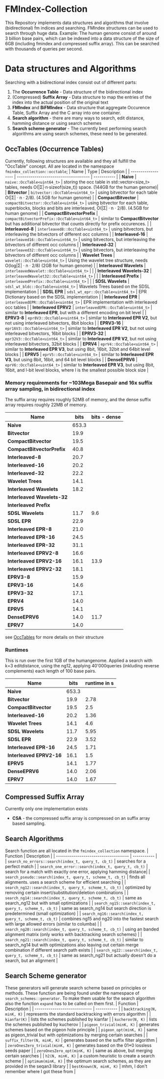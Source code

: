 <!--
    SPDX-FileCopyrightText: 2006-2023, Knut Reinert & Freie Universität Berlin
    SPDX-FileCopyrightText: 2016-2023, Knut Reinert & MPI für molekulare Genetik
    SPDX-License-Identifier: CC-BY-4.0
-->

# FMIndex-Collection

This Repository implements data structures and algorithms that involve (bidirectional) fm indices and searching.
FMIndex structures can be used to search through huge data.
Example: The human genome consist of around 3 billion base pairs, which can be indexed into a data structure of the size of 6GB (including fmindex and compressed suffix array). This can be searched with thousands of queries per second.

# Data structures and Algorithms
Searching with a bidirectional index consist out of different parts:
1. The **Occurrence Table** - Data structure of the bidirectional index
2. (Compressed) **Suffix Array** - Data structure to map the entries of the index into the actual position of the original text
3. **FMIndex** and **BiFMIndex** - Data structure that aggregate Occurence Table, Suffix Array and the C array into one container.
3. **Search algorithm** - there are many ways to search, edit distance, hamming distance or using search schemes
4. **Search scheme generator** - The currently best performing search algorithms are using search schemes, these need to be generated.

## OccTables (Occurrence Tables)
Currently, following structures are available and they all fulfill the "OccTable" concept. All are located in the namespace ``fmindex_collection::occtable``;
| Name                         | Type                                         | Description |
| ------------------           | -------------------------------------        | ----------- |
| **Naive**                    | `naive::OccTable<uint64_t>`                  | storing the occ table in std::vector<size_t> tables, needs O(|Σ|·n·sizeof(size_t)) space. (144GB for the human genome)|
| **Bitvector**                | `bitvector::OccTable<uint64_t>`              | using bitvector for each table O(|Σ| · n · 2/8). (4.5GB for human genome) |
| **CompactBitvector**         | `compactBitvector::OccTable<uint64_t>`       | using bitvector for each table, superblocks, blocks and bits are interleaved,  O(|Σ| · n · 2/8). (4.5GB for human genome) |
| **CompactBitvectorPrefix**   | `compactBitvectorPrefix::OccTable<uint64_t>` | similar to **CompactBitvector** but has additional bitvector that counts directly for prefix occurences. |
| **Interleaved-8**            | `interleaved8::OccTable<uint64_t>`           | using bitvectors, but interleaving the bitvectors of different occ columns |
| **Interleaved-16**           | `interleaved16::OccTable<uint64_t>`          | using bitvectors, but interleaving the bitvectors of different occ columns |
| **Interleaved-32**           | `interleaved32::OccTable<uint64_t>`          | using bitvectors, but interleaving the bitvectors of different occ columns |
| **Wavelet Trees**            | `wavelet::OccTable<uint64_t>`                | Using the wavelet tree structure, needs O(log|Σ| · n · 2/8) (2GB for human genome) |
| **Interleaved Wavelets**     | `interleavedWavelet::OccTable<uint64_t>`     |  |
| **Interleaved Wavelets-32**  | `interleavedWavelet32::OccTable<uint64_t>`   |  |
| **Interleaved Prefix**       | `interleavedPrefix::OccTable<uint64_t>`      |  |
| **SDSL Wavelets**            | `sdsl_wt_bldc::OccTable<uint64_t>`           | Wavelets Trees based on the SDSL implementation |
| **SDSL EPR**                 | `sdsl_wt_epr::OccTable<uint64_t>`            | EPR Dictionary based on the SDSL implementation |
| **Interleaved EPR**          | `interleavedEPR::OccTable<uint64_t>`         | EPR implementation with interleaved occ tables |
| **Interleaved EPRV2**        | `interleavedEPR::OccTable<uint64_t>`         | similar to **Interleaved EPR**, but with a different encoding on bit level |
| **EPRV3-8**                  | `epr8V3::OccTable<uint64_t>`                 | similar to **Interleaved EPR V2**, but not using interleaved bitvectors, 8bit blocks |
| **EPRV3-16**                 | `epr16V3::OccTable<uint64_t>`                | similar to **Interleaved EPR V2**, but not using interleaved bitvectors, 16bit blocks |
| **EPRV3-32**                 | `epr32V3::OccTable<uint64_t>`                | similar to **Interleaved EPR V2**, but not using interleaved bitvectors, 32bit blocks |
| **EPRV4**                    | `eprV4::OccTable<uint64_t>`                  | similar to **Interleaved EPR V3**, but using 8bit, 16bit, 32bit and 64bit level blocks |
| **EPRV5**                    | `eprV5::OccTable<uint64_t>`                  | similar to **Interleaved EPR V3**, but using 8bit, 16bit, and 64 bit level blocks  |
| **DenseEPRV6**               | `eprV6::OccTable<uint64_t>`                  | similar to **Interleaved EPR V3**, but using 8bit, 16bit, and l-bit level blocks, where l is the smallest possible block size  |


### Memory requirements for ~103Mega Basepair and 16x suffix array sampling, in bidirectional index
The suffix array requires roughly 52MB of memory, and the dense suffix array requires roughly 22MB of memory.

| Name                             |  bits | bits - dense |
|----------------------------------|-------|--------------|
| **Naive**                        | 653.3 |              |
| **Bitvector**                    |  19.9 |              |
| **CompactBitvector**             |  19.5 |              |
| **CompactBitvectorPrefix**       |  40.8 |              |
| **Interleaved-8**                |  20.7 |              |
| **Interleaved-16**               |  20.2 |              |
| **Interleaved-32**               |  22.2 |              |
| **Wavelet Trees**                |  14.1 |              |
| **Interleaved Wavelets**         |  18.2 |              |
| **Interleaved Wavelets-32**      |       |              |
| **Interleaved Prefix**           |       |              |
| **SDSL Wavelets**                |  11.7 | 9.6          |
| **SDSL EPR**                     |  22.9 |              |
| **Interleaved EPR-8**            |  21.0 |              |
| **Interleaved EPR-16**           |  24.5 |              |
| **Interleaved EPR-32**           |  31.1 |              |
| **Interleaved EPRV2-8**          |  16.6 |              |
| **Interleaved EPRV2-16**         |  16.1 | 13.9         |
| **Interleaved EPRV2-32**         |  18.1 |              |
| **EPRV3-8**                      |  15.9 |              |
| **EPRV3-16**                     |  14.6 |              |
| **EPRV3-32**                     |  17.1 |              |
| **EPRV4**                        |  14.0 |              |
| **EPRV5**                        |  14.1 |              |
| **DenseEPRV6**                   |  14.0 | 11.7         |
| **EPRV7**                        |  14.0 |              |

see [OccTables](doc/OccTables.png) for more details on their structure

### Runtimes
This is run over the first 1GB of the humangenome. Applied a search with k=3 editdistance, using the ng12, applying 40'000queries (inkluding reverse complements) each length of 100 base pairs.

| Name                             | bits   | runtime in s |
|----------------------------------|--------|--------------|
| **Naive**                        | 653.3  |              |
| **Bitvector**                    | 19.9   | 2.78         |
| **CompactBitvector**             | 19.5   | 2.5          |
| **Interleaved-16**               | 20.2   | 1.36         |
| **Wavelet Trees**                | 14.1   | 4.6          |
| **SDSL Wavelets**                | 11.7   | 5.95         |
| **SDSL EPR**                     | 22.9   | 3.52         |
| **Interleaved EPR-16**           | 24.5   | 1.71         |
| **Interleaved EPRV2-16**         | 16.1   | 1.5          |
| **EPRV5**                        | 14.1   | 1.77         |
| **DenseEPRV6**                   | 14.0   | 2.06         |
| **EPRV7**                        | 14.0   | 1.67         |




## Compressed Suffix Array
Currently only one implementation exists
- **CSA** - the compressed suffix array is compressed on an suffix array based sampling.



## Search Algorithms
Search function are all located in the `fmindex_collection` namespace.
| Function                                                   | Description |
| -------------------------------------                      | ----------- |
| `search_no_errors::search(index_t, query_t, cb_t)`         | searches for a perfect match |
| `search_one_error::search(index_t, query_t, cb_t)`         | search for a match with exactly one error, applying hamming distance|
| `search_pseudo::search(index_t, query_t, scheme_t, cb_t)`  | finds all alignments. uses a search scheme for efficient searching |
| `search_ng12::search(index_t, query_t, scheme_t, cb_t)`    | optimized by removing certain insert/substitution/deletion combinations |
| `search_ng14::search(index_t, query_t, scheme_t, cb_t)`    | same as search_ng12 but with small optimizations |
| `search_ng15::search(index_t, query_t, scheme_t, cb_t)`    | same as search_ng14 but search direction is predetermined (small optimization) |
| `search_ng16::search(index_t, query_t, scheme_t, cb_t)`    | combines ng15 and ng20 into the fastest search with large allowed errors (similar to columba) |
| `search_ng20::search(index_t, query_t, scheme_t, cb_t)`    | using an banded alignment matrix (only works with backtracking search schemes) |
| `search_ng21::search(index_t, query_t, scheme_t, cb_t)`    | similar to search_ng14 but with optimizations also leaving out certain merge combination if different search path exists |
| `search_ng22::search(index_t, query_t, scheme_t, cb_t)`    | same as search_ng21 but actually doesn't do a search, but an alignment |

## Search Scheme generator
These generators will generate search scheme based on principles or methods. These function are being
found under the namespace of `search_schemes::generator`. To make them usable for the search algorithm also the function `expand` has to be called on them first.
| Function                        | Description |
| -----------------------------   | ----------- |
| `backtracking(N, minK, K)`      | represents the standard backtracking with errors algorithm |
| `kianfar(K)`                    | lists the schemes published by kianfar |
| `kucherov(N, K)`                | lists the schemes published by kucherov |
| `pigeon_trivial(minK, K)`       | generates schemes based on the pigeon hole principle |
| `pigeon_opt(minK, K)`           | same as pigeon_trivial but with optimizations by merging certain searches |
| `suffix_filter(N, minK, K)`     | generates based on the suffix filter algorithm |
| `zeroOnesZero_trivial(minK, K)` | generates based on the 01\*0 lossless seeds paper |
| `zeroOnesZero_opt(minK, K)`     | same as above, but merging certain searches |
| `h2(N, minK, K)`                | a custom heuristic to create a search scheme |
| `optimum(minK, K)`              | the optimum search schemes, as they are provided in the seqan3 library |
| `bestKnown(N, minK, K)`         | mhm, I don't remember where I got these from |

